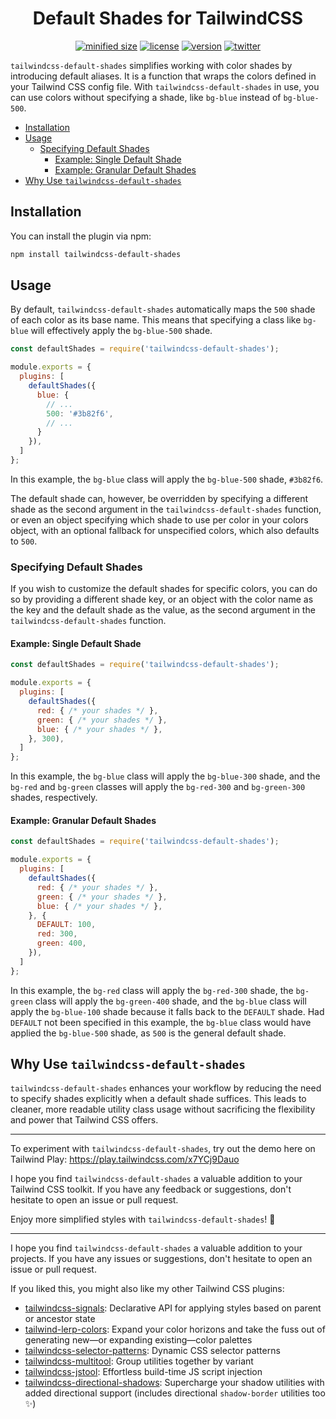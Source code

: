 <h1 align="center">Default Shades for TailwindCSS</h1>

<div align="center">

[![minified size](https://img.shields.io/bundlephobia/min/tailwindcss-default-shades)](https://bundlephobia.com/package/tailwindcss-default-shades)
[![license](https://img.shields.io/github/license/brandonmcconnell/tailwindcss-default-shades?label=license)](https://github.com/brandonmcconnell/tailwindcss-default-shades/blob/main/LICENSE)
[![version](https://img.shields.io/npm/v/tailwindcss-default-shades)](https://www.npmjs.com/package/tailwindcss-default-shades)
[![twitter](https://img.shields.io/twitter/follow/branmcconnell)](https://twitter.com/branmcconnell)

</div>

`tailwindcss-default-shades` simplifies working with color shades by introducing default aliases. It is a function that wraps the colors defined in your Tailwind CSS config file. With `tailwindcss-default-shades` in use, you can use colors without specifying a shade, like `bg-blue` instead of `bg-blue-500`.

- [Installation](#installation)
- [Usage](#usage)
  - [Specifying Default Shades](#specifying-default-shades)
    - [Example: Single Default Shade](#example-single-default-shade)
    - [Example: Granular Default Shades](#example-granular-default-shades)
- [Why Use `tailwindcss-default-shades`](#why-use-tailwindcss-default-shades)

## Installation

You can install the plugin via npm:

```bash
npm install tailwindcss-default-shades
```

## Usage

By default, `tailwindcss-default-shades` automatically maps the `500` shade of each color as its base name. This means that specifying a class like `bg-blue` will effectively apply the `bg-blue-500` shade.

```js
const defaultShades = require('tailwindcss-default-shades');

module.exports = {
  plugins: [
    defaultShades({
      blue: {
        // ...
        500: '#3b82f6',
        // ...
      }
    }),
  ]
};
```

In this example, the `bg-blue` class will apply the `bg-blue-500` shade, `#3b82f6`.

The default shade can, however, be overridden by specifying a different shade as the second argument in the `tailwindcss-default-shades` function, or even an object specifying which shade to use per color in your colors object, with an optional fallback for unspecified colors, which also defaults to `500`.

### Specifying Default Shades

If you wish to customize the default shades for specific colors, you can do so by providing a different shade key, or an object with the color name as the key and the default shade as the value, as the second argument in the `tailwindcss-default-shades` function.

#### Example: Single Default Shade

```js
const defaultShades = require('tailwindcss-default-shades');

module.exports = {
  plugins: [
    defaultShades({
      red: { /* your shades */ },
      green: { /* your shades */ },
      blue: { /* your shades */ },
    }, 300),
  ]
};
```

In this example, the `bg-blue` class will apply the `bg-blue-300` shade, and the `bg-red` and `bg-green` classes will apply the `bg-red-300` and `bg-green-300` shades, respectively.

#### Example: Granular Default Shades

```js
const defaultShades = require('tailwindcss-default-shades');

module.exports = {
  plugins: [
    defaultShades({
      red: { /* your shades */ },
      green: { /* your shades */ },
      blue: { /* your shades */ },
    }, {
      DEFAULT: 100,
      red: 300,
      green: 400,
    }),
  ]
};
```

In this example, the `bg-red` class will apply the `bg-red-300` shade, the `bg-green` class will apply the `bg-green-400` shade, and the `bg-blue` class will apply the `bg-blue-100` shade because it falls back to the `DEFAULT` shade. Had `DEFAULT` not been specified in this example, the `bg-blue` class would have applied the `bg-blue-500` shade, as `500` is the general default shade.

## Why Use `tailwindcss-default-shades`

`tailwindcss-default-shades` enhances your workflow by reducing the need to specify shades explicitly when a default shade suffices. This leads to cleaner, more readable utility class usage without sacrificing the flexibility and power that Tailwind CSS offers.

---

To experiment with `tailwindcss-default-shades`, try out the demo here on Tailwind Play: https://play.tailwindcss.com/x7YCj9Dauo

I hope you find `tailwindcss-default-shades` a valuable addition to your Tailwind CSS toolkit. If you have any feedback or suggestions, don't hesitate to open an issue or pull request.

Enjoy more simplified styles with `tailwindcss-default-shades`! 🚀

---

I hope you find `tailwindcss-default-shades` a valuable addition to your projects. If you have any issues or suggestions, don't hesitate to open an issue or pull request.

If you liked this, you might also like my other Tailwind CSS plugins:
* [tailwindcss-signals](https://github.com/brandonmcconnell/tailwindcss-signals): Declarative API for applying styles based on parent or ancestor state
* [tailwind-lerp-colors](https://github.com/brandonmcconnell/tailwind-lerp-colors): Expand your color horizons and take the fuss out of generating new—or expanding existing—color palettes
* [tailwindcss-selector-patterns](https://github.com/brandonmcconnell/tailwindcss-selector-patterns): Dynamic CSS selector patterns
* [tailwindcss-multitool](https://github.com/brandonmcconnell/tailwindcss-multitool): Group utilities together by variant
* [tailwindcss-jstool](https://github.com/brandonmcconnell/tailwindcss-jstool): Effortless build-time JS script injection
* [tailwindcss-directional-shadows](https://github.com/brandonmcconnell/tailwindcss-directional-shadows): Supercharge your shadow utilities with added directional support (includes directional `shadow-border` utilities too ✨)